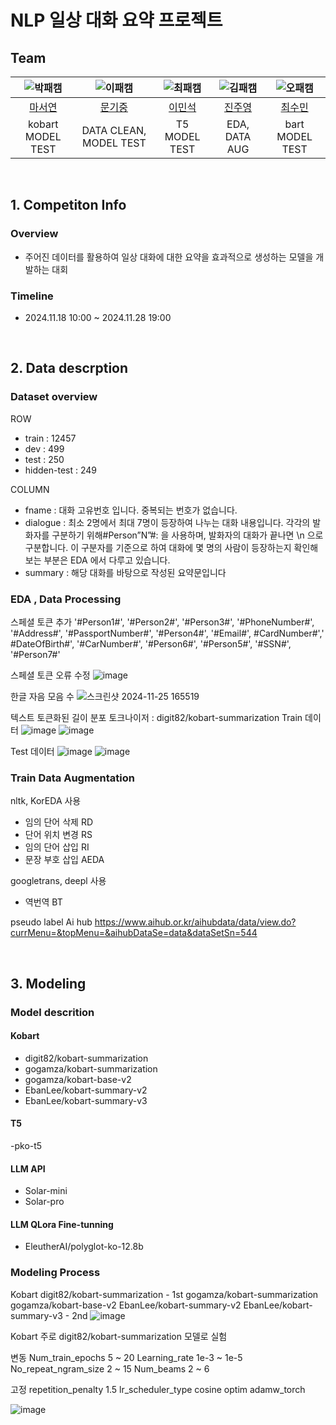 # NLP 일상 대화 요약 프로젝트
## Team

| ![박패캠](https://avatars.githubusercontent.com/u/156163982?v=4) | ![이패캠](https://avatars.githubusercontent.com/u/156163982?v=4) | ![최패캠](https://avatars.githubusercontent.com/u/156163982?v=4) | ![김패캠](https://avatars.githubusercontent.com/u/156163982?v=4) | ![오패캠](https://avatars.githubusercontent.com/u/156163982?v=4) |
| :--------------------------------------------------------------: | :--------------------------------------------------------------: | :--------------------------------------------------------------: | :--------------------------------------------------------------: | :--------------------------------------------------------------: |
|            [마서연](https://github.com/UpstageAILab)             |            [문기중](https://github.com/UpstageAILab)             |            [이민석](https://github.com/UpstageAILab)             |            [진주영](https://github.com/UpstageAILab)             |            [최수민](https://github.com/UpstageAILab)             |
|                            kobart MODEL TEST                             |                            DATA CLEAN, MODEL TEST                             |                            T5 MODEL TEST                             |                            EDA, DATA AUG                             |                            bart MODEL TEST                             |
<br/>

## 1. Competiton Info

### Overview

- 주어진 데이터를 활용하여 일상 대화에 대한 요약을 효과적으로 생성하는 모델을 개발하는 대회

### Timeline

- 2024.11.18 10:00 ~ 2024.11.28 19:00
<br/>

## 2. Data descrption

### Dataset overview

ROW
- train : 12457
- dev : 499
- test : 250
- hidden-test : 249

COLUMN
- fname : 대화 고유번호 입니다. 중복되는 번호가 없습니다.
- dialogue : 최소 2명에서 최대 7명이 등장하여 나누는 대화 내용입니다. 각각의 발화자를 구분하기 위해#Person”N”#: 을 사용하며, 발화자의 대화가 끝나면 \n 으로 구분합니다. 이 구분자를 기준으로 하여 대화에 몇 명의 사람이 등장하는지 확인해보는 부분은 EDA 에서 다루고 있습니다.
- summary : 해당 대화를 바탕으로 작성된 요약문입니다

### EDA , Data Processing

스페셜 토큰 추가
'#Person1#', '#Person2#', '#Person3#', '#PhoneNumber#', '#Address#', '#PassportNumber#', '#Person4#', '#Email#', #CardNumber#',' #DateOfBirth#', '#CarNumber#', '#Person6#', '#Person5#', '#SSN#', '#Person7#'

스페셜 토큰 오류 수정
![image](https://github.com/user-attachments/assets/233c1770-9de3-41b1-9dfc-977a700cfb05)

한글 자음 모음 수
![스크린샷 2024-11-25 165519](https://github.com/user-attachments/assets/d2159dc7-4cc6-4096-88c7-161454c0ea4f)

텍스트 토큰화된 길이 분포
토크나이저 : digit82/kobart-summarization
Train 데이터
![image](https://github.com/user-attachments/assets/bbad90c6-77fd-4554-ab79-1466fe4a8cd8)
![image](https://github.com/user-attachments/assets/caee2c73-940d-4130-8f52-0a07892542bb)

Test 데이터
![image](https://github.com/user-attachments/assets/5aa51e66-2917-4363-9e08-25ee148dad7b)
![image](https://github.com/user-attachments/assets/e7a95783-59d8-4228-b666-17e835eefd94)

### Train Data Augmentation
nltk, KorEDA 사용 
- 임의 단어 삭제 RD
- 단어 위치 변경 RS
- 임의 단어 삽입 RI
- 문장 부호 삽입 AEDA

googletrans, deepl 사용
- 역번역 BT

pseudo label
Ai hub https://www.aihub.or.kr/aihubdata/data/view.do?currMenu=&topMenu=&aihubDataSe=data&dataSetSn=544

<br/>

## 3. Modeling

### Model descrition
#### Kobart
- digit82/kobart-summarization
- gogamza/kobart-summarization
- gogamza/kobart-base-v2
- EbanLee/kobart-summary-v2
- EbanLee/kobart-summary-v3

#### T5
-pko-t5

#### LLM API
- Solar-mini
- Solar-pro

#### LLM QLora Fine-tunning
- EleutherAI/polyglot-ko-12.8b

### Modeling Process
Kobart
digit82/kobart-summarization	-	1st
gogamza/kobart-summarization
gogamza/kobart-base-v2
EbanLee/kobart-summary-v2
EbanLee/kobart-summary-v3		-	2nd
![image](https://github.com/user-attachments/assets/90ea8fa2-5218-4781-8755-afa2218c07de)

Kobart
주로 digit82/kobart-summarization 모델로 실험

변동
Num_train_epochs          	5 ~ 20
Learning_rate			1e-3 ~ 1e-5
No_repeat_ngram_size		2 ~ 15
Num_beams			2 ~ 6

고정
repetition_penalty 		1.5
lr_scheduler_type		cosine
optim				adamw_torch

![image](https://github.com/user-attachments/assets/558b3624-6f54-4a1e-9028-dbb64d3465c1)

